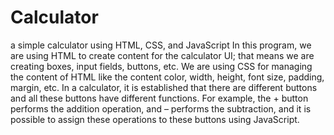 # Calculator
 a simple calculator using HTML, CSS, and JavaScript
 In this program, we are using HTML to create content for the calculator UI; that means we are creating boxes, input fields, buttons, etc.
 We are using CSS for managing the content of HTML like the content color, width, height, font size, padding, margin, etc.
 In a calculator, it is established that there are different buttons and all these buttons have different functions. For example, the + button performs the addition operation, and – performs the subtraction, and it is possible to assign these operations to these buttons using JavaScript.
